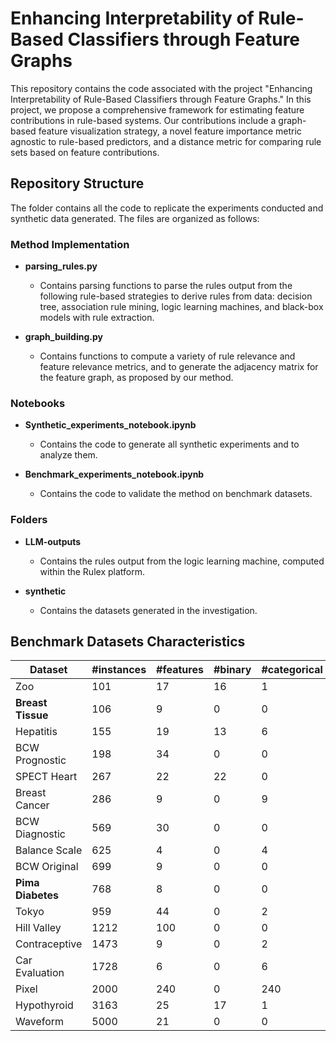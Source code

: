 # Enhancing Interpretability of Rule-Based Classifiers through Feature Graphs

This repository contains the code associated with the project "Enhancing Interpretability of Rule-Based Classifiers through Feature Graphs." In this project, we propose a comprehensive framework for estimating feature contributions in rule-based systems. Our contributions include a graph-based feature visualization strategy, a novel feature importance metric agnostic to rule-based predictors, and a distance metric for comparing rule sets based on feature contributions.

## Repository Structure

The folder contains all the code to replicate the experiments conducted and synthetic data generated. The files are organized as follows:

### Method Implementation

- **parsing_rules.py**
  - Contains parsing functions to parse the rules output from the following rule-based strategies to derive rules from data: decision tree, association rule mining, logic learning machines, and black-box models with rule extraction.

- **graph_building.py**
  - Contains functions to compute a variety of rule relevance and feature relevance metrics, and to generate the adjacency matrix for the feature graph, as proposed by our method.

### Notebooks

- **Synthetic_experiments_notebook.ipynb**
  - Contains the code to generate all synthetic experiments and to analyze them.

- **Benchmark_experiments_notebook.ipynb**
  - Contains the code to validate the method on benchmark datasets.

### Folders

- **LLM-outputs**
  - Contains the rules output from the logic learning machine, computed within the Rulex platform.

- **synthetic**
  - Contains the datasets generated in the investigation.

## Benchmark Datasets Characteristics

| **Dataset**         | **#instances** | **#features** | **#binary** | **#categorical** | **#continuous** | **#classes** |
|---------------------|----------------|---------------|-------------|------------------|-----------------|--------------|
| Zoo                 | 101            | 17            | 16          | 1                | 0               | 7            |
| **Breast Tissue**   | 106            | 9             | 0           | 0                | 9               | 6            |
| Hepatitis           | 155            | 19            | 13          | 6                | 0               | 2            |
| BCW Prognostic      | 198            | 34            | 0           | 0                | 34              | 2            |
| SPECT Heart         | 267            | 22            | 22          | 0                | 0               | 2            |
| Breast Cancer       | 286            | 9             | 0           | 9                | 0               | 2            |
| BCW Diagnostic      | 569            | 30            | 0           | 0                | 30              | 2            |
| Balance Scale       | 625            | 4             | 0           | 4                | 0               | 3            |
| BCW Original        | 699            | 9             | 0           | 0                | 30              | 2            |
| **Pima Diabetes**   | 768            | 8             | 0           | 0                | 8               | 2            |
| Tokyo               | 959            | 44            | 0           | 2                | 42              | 2            |
| Hill Valley         | 1212           | 100           | 0           | 0                | 100             | 2            |
| Contraceptive       | 1473           | 9             | 0           | 2                | 7               | 3            |
| Car Evaluation      | 1728           | 6             | 0           | 6                | 0               | 4            |
| Pixel               | 2000           | 240           | 0           | 240              | 0               | 10           |
| Hypothyroid         | 3163           | 25            | 17          | 1                | 7               | 2            |
| Waveform            | 5000           | 21            | 0           | 0                | 21              | 3            |

